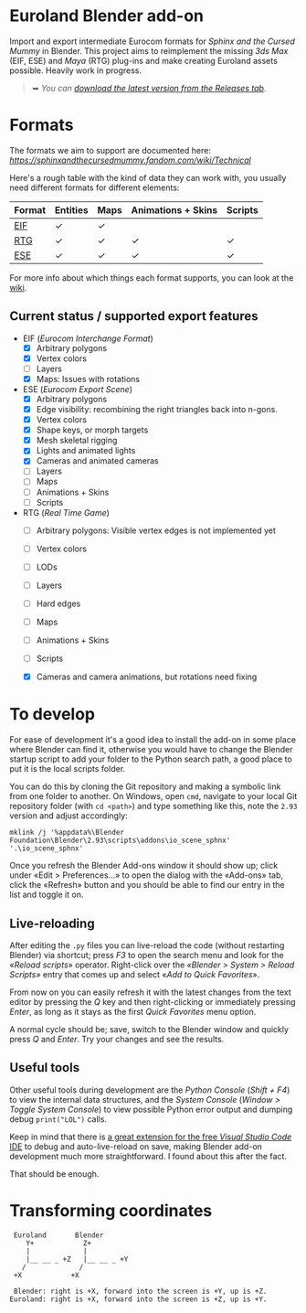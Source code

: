 # Euroland Blender add-on

Import and export intermediate Eurocom formats for *Sphinx and the Cursed Mummy* in Blender. This project aims to reimplement the missing *3ds Max* (EIF, ESE) and *Maya* (RTG) plug-ins and make creating Euroland assets possible. Heavily work in progress.

> ➥ *You can [download the latest version from the Releases tab](https://github.com/Swyter/sphinx-euroland/releases/tag/latest)*.

# Formats

The formats we aim to support are documented here:
*https://sphinxandthecursedmummy.fandom.com/wiki/Technical*

Here's a rough table with the kind of data they can work with, you usually need different formats for different elements:

| Format   | Entities       | Maps         | Animations + Skins | Scripts     |
| :------- | :------------- | :----------- | ------------------ | ----------- |
| [EIF]    | ✓              | ✓            |                    |             |
| [RTG]    | ✓              | ✓            | ✓                  | ✓           |
| [ESE]    | ✓              | ✓            | ✓                  | ✓           |

[EIF]: https://sphinxandthecursedmummy.fandom.com/wiki/EIF
[RTG]: https://sphinxandthecursedmummy.fandom.com/wiki/RTG
[ESE]: https://sphinxandthecursedmummy.fandom.com/wiki/ESE

For more info about which things each format supports, you can look at the [wiki].

[wiki]: https://sphinxandthecursedmummy.fandom.com/wiki/EuroLand#Intermediate_formats

## Current status / supported export features
* EIF (_Eurocom Interchange Format_)
  - [x] Arbitrary polygons
  - [x] Vertex colors
  - [ ] Layers
  - [X] Maps: Issues with rotations

* ESE (_Eurocom Export Scene_)
  - [x] Arbitrary polygons
  - [x] Edge visibility: recombining the right triangles back into n-gons.
  - [x] Vertex colors
  - [x] Shape keys, or morph targets
  - [x] Mesh skeletal rigging
  - [x] Lights and animated lights
  - [x] Cameras and animated cameras
  - [ ] Layers
  - [ ] Maps
  - [ ] Animations + Skins
  - [ ] Scripts

* RTG (_Real Time Game_)
  - [ ] Arbitrary polygons: Visible vertex edges is not implemented yet
  - [ ] Vertex colors
  - [ ] LODs
  - [ ] Layers
  - [ ] Hard edges
  - [ ] Maps
  - [ ] Animations + Skins
  - [ ] Scripts
  - [x] Cameras and camera animations, but rotations need fixing


# To develop

For ease of development it's a good idea to install the add-on in some place where Blender can find it, otherwise you would have to change the Blender startup script to add your folder to the Python search path, a good place to put it is the local scripts folder.

You can do this by cloning the Git repository and making a symbolic link from one folder to another. On Windows, open `cmd`, navigate to your local Git repository folder (with `cd <path>`) and type something like this, note the `2.93` version and adjust accordingly:
```
mklink /j '%appdata%\Blender Foundation\Blender\2.93\scripts\addons\io_scene_sphnx' '.\io_scene_sphnx'
```

Once you refresh the Blender Add-ons window it should show up; click under «Edit > Preferences...» to open the dialog with the «Add-ons» tab, click the «Refresh» button and you should be able to find our entry in the list and toggle it on.

## Live-reloading
After editing the `.py` files you can live-reload the code (without restarting Blender) via shortcut; press *F3* to open the search menu and look for the «*Reload scripts*» operator. Right-click over the *«Blender > System > Reload Scripts»* entry that comes up and select «*Add to Quick Favorites*».

From now on you can easily refresh it with the latest changes from the text editor by pressing the *Q* key and then right-clicking or immediately pressing *Enter*, as long as it stays as the first *Quick Favorites* menu option.

A normal cycle should be; save, switch to the Blender window and quickly press *Q* and *Enter*. Try your changes and see the results.

## Useful tools
Other useful tools during development are the _Python Console_ (_Shift + F4_) to view the internal data structures, and the _System Console_ (_Window > Toggle System Console_) to view possible Python error output and dumping debug `print("LOL")` calls.

Keep in mind that there is [a great extension for the free *Visual Studio Code* IDE](https://github.com/JacquesLucke/blender_vscode) to debug and auto-live-reload on save, making Blender add-on development much more straightforward. I found about this after the fact.

That should be enough.

# Transforming coordinates

     Euroland       Blender
        Y+            Z+
        |             |
        |__ __ _ +Z   |__ __ _ +Y
       /             /
     +X            +X

     Blender: right is +X, forward into the screen is +Y, up is +Z.
    Euroland: right is +X, forward into the screen is +Z, up is +Y.
